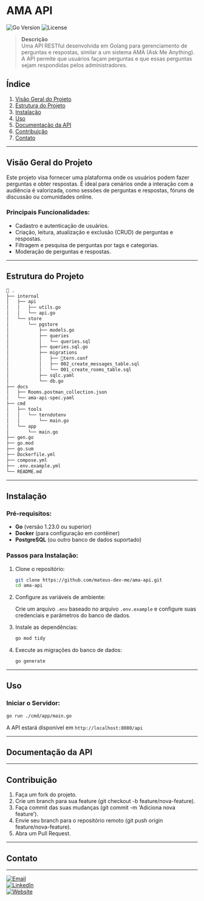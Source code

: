 # **AMA API**

![Go Version](https://img.shields.io/badge/go-v1.23.0-blue) ![License](https://img.shields.io/badge/license-MIT-green)

> **Descrição**  
> Uma API RESTful desenvolvida em Golang para gerenciamento de perguntas e respostas, similar a um sistema AMA (Ask Me Anything). A API permite que usuários façam perguntas e que essas perguntas sejam respondidas pelos administradores.

## **Índice**

1. [Visão Geral do Projeto](#visão-geral-do-projeto)
2. [Estrutura do Projeto](#estrutura-do-projeto)
3. [Instalação](#instalação)
4. [Uso](#uso)
5. [Documentação da API](#documentação-da-api)
6. [Contribuição](#contribuição)
7. [Contato](#contato)

---

## **Visão Geral do Projeto**

Este projeto visa fornecer uma plataforma onde os usuários podem fazer perguntas e obter respostas. É ideal para cenários onde a interação com a audiência é valorizada, como sessões de perguntas e respostas, fóruns de discussão ou comunidades online.

### **Principais Funcionalidades:**
- Cadastro e autenticação de usuários.
- Criação, leitura, atualização e exclusão (CRUD) de perguntas e respostas.
- Filtragem e pesquisa de perguntas por tags e categorias.
- Moderação de perguntas e respostas.

---

## **Estrutura do Projeto**

```bash
 .
├── internal
│   ├── api
│   │   ├── utils.go
│   │   └── api.go
│   └── store
│       └── pgstore
│           ├── models.go
│           ├── queries
│           │   └── queries.sql
│           ├── queries.sql.go
│           ├── migrations
│           │   ├── tern.conf
│           │   ├── 002_create_messages_table.sql
│           │   └── 001_create_rooms_table.sql
│           ├── sqlc.yaml
│           └── db.go
├── docs
│   ├── Rooms.postman_collection.json
│   └── ama-api-spec.yaml
├── cmd
│   ├── tools
│   │   └── terndotenv
│   │       └── main.go
│   └── app
│       └── main.go
├── gen.go
├── go.mod
├── go.sum
├── Dockerfile.yml
├── compose.yml
├── .env.example.yml
└── README.md
```
---

## **Instalação**

### **Pré-requisitos:**

- **Go** (versão 1.23.0 ou superior)
- **Docker** (para configuração em contêiner)
- **PostgreSQL** (ou outro banco de dados suportado)

### **Passos para Instalação:**

1. Clone o repositório:

    ```bash
    git clone https://github.com/mateus-dev-me/ama-api.git
    cd ama-api
    ```

2. Configure as variáveis de ambiente:

    Crie um arquivo `.env` baseado no arquivo `.env.example` e configure suas credenciais e parâmetros do banco de dados.

3. Instale as dependências:

    ```bash
    go mod tidy
    ```

4. Execute as migrações do banco de dados:

    ```bash
    go generate
    ```

---

## **Uso**

### **Iniciar o Servidor:**

```bash
go run ./cmd/app/main.go
```
A API estará disponível em `http://localhost:8080/api`

---

## Documentação da API

---

## **Contribuição**

1. Faça um fork do projeto.
2. Crie um branch para sua feature (git checkout -b feature/nova-feature).
3. Faça commit das suas mudanças (git commit -m 'Adiciona nova feature').
4. Envie seu branch para o repositório remoto (git push origin feature/nova-feature).
5. Abra um Pull Request.

---

## **Contato**
---

[![Email](https://img.shields.io/badge/Email-D14836?logo=gmail&logoColor=white)](mailto:contato@mateus-dev-me.com.br)  
[![LinkedIn](https://img.shields.io/badge/LinkedIn-0077B5?logo=linkedin&logoColor=white)](https://linkedin.com/in/mateus-dev-me)  
[![Website](https://img.shields.io/badge/Website-4285F4?logo=google-chrome&logoColor=white)](https://mateus-dev-me.com.br)


